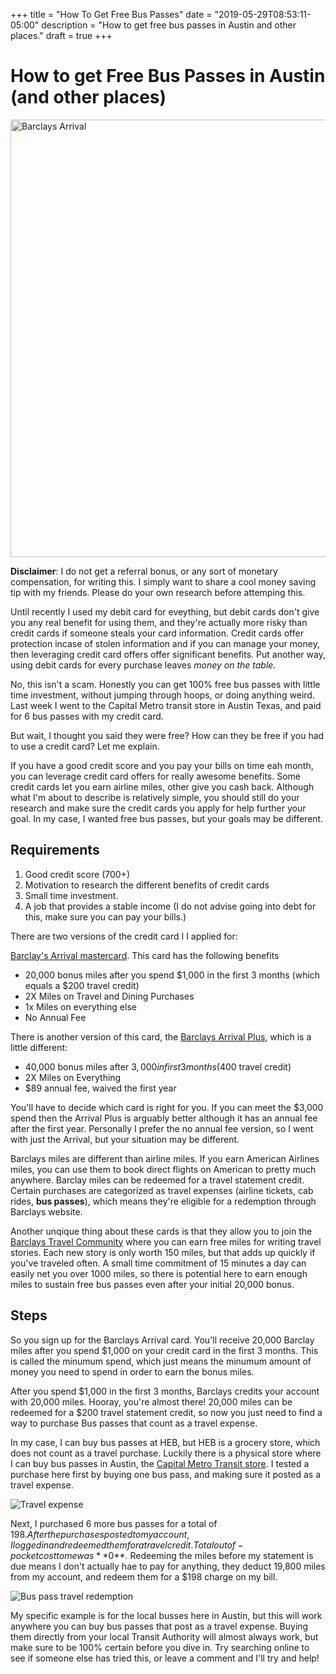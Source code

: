 +++
title = "How To Get Free Bus Passes"
date = "2019-05-29T08:53:11-05:00"
description = "How to get free bus passes in Austin and other places."
draft = true
+++

# How to get Free Bus Passes in Austin (and other places)

<img src="http://i.imgur.com/9raosbX.png" alt="Barclays Arrival" style="width: 700px" />

**Disclaimer**: I do not get a referral bonus, or any sort of monetary compensation, for writing this. I simply want to share a cool money saving tip with my friends. Please do your own research before attemping this.

Until recently I used my debit card for eveything, but debit cards don't give you any real benefit for using them, and they're actually more risky than credit cards if someone steals your card information. Credit cards offer protection incase of stolen information and if you can manage your money, then leveraging credit card offers offer significant benefits. Put another way, using debit cards for every purchase leaves *money on the table.*

No, this isn't a scam. Honestly you can get 100% free bus passes with little time investment, without jumping through hoops, or doing anything weird. Last week I went to the Capital Metro transit store in Austin Texas, and paid for 6 bus passes with my credit card.

But wait, I thought you said they were free? How can they be free if you had to use a credit card? Let me explain.

If you have a good credit score and you pay your bills on time eah month, you can leverage credit card offers for really awesome benefits. Some credit cards let you earn airline miles, other give you cash back. Although what I'm about to describe is relatively simple, you should still do your research and make sure the credit cards you apply for help further your goal. In my case, I wanted free bus passes, but your goals may be different.

## Requirements

1.  Good credit score (700+)
2.  Motivation to research the different benefits of credit cards
3.  Small time investment.
4.  A job that provides a stable income (I do not advise going into debt for this, make sure you can pay your bills.)

There are two versions of the credit card I I applied for:

[Barclay's Arrival mastercard][1]. This card has the following benefits

*   20,000 bonus miles after you spend $1,000 in the first 3 months (which equals a $200 travel credit)
*   2X Miles on Travel and Dining Purchases
*   1x Miles on everything else
*   No Annual Fee

There is another version of this card, the [Barclays Arrival Plus][2], which is a little different:

*   40,000 bonus miles after $3,000 in first 3 months ($400 travel credit)
*   2X Miles on Everything
*   $89 annual fee, waived the first year

You'll have to decide which card is right for you. If you can meet the $3,000 spend then the Arrival Plus is arguably better although it has an annual fee after the first year. Personally I prefer the no annual fee version, so I went with just the Arrival, but your situation may be different.

Barclays miles are different than airline miles. If you earn American Airlines miles, you can use them to book direct flights on American to pretty much anywhere. Barclay miles can be redeemed for a travel statement credit. Certain purchases are categorized as travel expenses (airline tickets, cab rides, **bus passes**), which means they're eligible for a redemption through Barclays website.

Another unqique thing about these cards is that they allow you to join the [Barclays Travel Community][3] where you can earn free miles for writing travel stories. Each new story is only worth 150 miles, but that adds up quickly if you've traveled often. A small time commitment of 15 minutes a day can easily net you over 1000 miles, so there is potential here to earn enough miles to sustain free bus passes even after your initial 20,000 bonus.

## Steps

So you sign up for the Barclays Arrival card. You'll receive 20,000 Barclay miles after you spend $1,000 on your credit card in the first 3 months. This is called the minumum spend, which just means the minumum amount of money you need to spend in order to earn the bonus miles.

After you spend $1,000 in the first 3 months, Barclays credits your account with 20,000 miles. Hooray, you're almost there! 20,000 miles can be redeemed for a $200 travel statement credit, so now you just need to find a way to purchase Bus passes that count as a travel expense.

In my case, I can buy bus passes at HEB, but HEB is a grocery store, which does not count as a travel purchase. Luckily there is a physical store where I can buy bus passes in Austin, the [Capital Metro Transit store][4]. I tested a purchase here first by buying one bus pass, and making sure it posted as a travel expense.

![Travel expense][5]

Next, I purchased 6 more bus passes for a total of $198. After the purchases posted to my account, I logged in and redeemed them for a travel credit. Total out of-pocket cost to me was **$0**. Redeeming the miles before my statement is due means I don't actually hae to pay for anything, they deduct 19,800 miles from my account, and redeem them for a $198 charge on my bill.

![Bus pass travel redemption][6]

My specific example is for the local busses here in Austin, but this will work anywhere you can buy bus passes that post as a travel expense. Buying them directly from your local Transit Authority will almost always work, but make sure to be 100% certain before you dive in. Try searching online to see if someone else has tried this, or leave a comment and I'll try and help!

[1]: http://www.barclaycardarrival.com/arrival-travel/?campaignId=2044&cellNumber=1
[2]: http://www.barclaycardarrival.com/arrival-plus/?campaignId=2043&cellNumber=9
[3]: http://www.barclaycardtravel.com/
[4]: https://www.google.com/maps/place/Capital+Metro/@30.2676883,-97.7474213,16z/data=!4m5!1m2!2m1!1scapital+metro+transit+store!3m1!1s0x0000000000000000:0x8df332980f4b004b
[5]: http://i.imgur.com/uIvQxSG.png
[6]: http://i.imgur.com/hwMHWFI.png